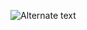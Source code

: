 ![Alternate text](https://raw.githubusercontent.com/Ramish9000/Wardrobe_Fairy/master/frontend/css/images/Website_1.png)